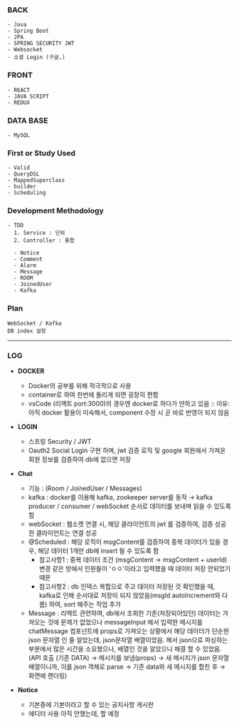 ### BACK 
```
- Java
- Spring Boot
- JPA
- SPRING SECURITY JWT
- Websocket
- 소셜 Login (구글,)
```
### FRONT 
```
- REACT
- JAVA SCRIPT
- REDUX
```
### DATA BASE
```
- MySQL
```

### First or Study Used
```
- Valid
- QueryDSL
- MappedSuperclass
- builder
- Scheduling
```
### Development Methodology
```
- TDD
  1. Service : 단위
  2. Controller : 통합

  - Notice
  - Comment
  - Alarm
  - Message
  - ROOM
  - JoinedUser
  - Kafka
```
### Plan
```
WebSocket / Kafka
DB index 설정
```

---

### LOG

- **DOCKER**
  - Docker의 공부를 위해 적극적으로 사용
  - container로 하여 한번에 돌리게 되면 굉장히 편함
  - vsCode (리액트 port:3000)의 경우엔 docker로 하다가 안하고 있음 :: 이유: 아직 docker 활용이 미숙해서, component 수정 시 곧 바로 반영이 되지 않음

- **LOGIN**
  - 스프링 Security / JWT
  - Oauth2 Social Login 구현 하며, jwt 검증 로직 및 google 회원에서 가져온 회원 정보를 검증하여 db에 없으면 저장

- **Chat**
  - 기능 : (Room / JoinedUser / Messages) 
  - kafka : docker를 이용해 kafka, zookeeper server를 동작 → kafka producer / consumer / webSocket 순서로 데이터를 보내며 읽을 수 있도록 함
  - webSocket : 웹소켓 연결 시, 해당 클라이언트의 jwt 를 검증하여, 검증 성공한 클라이언트는 연결 성공
  - @Scheduled : 해당 로직이 msgContent를 검증하여 중복 데이터가 있을 경우, 해당 데이터 1개만 db에 insert 될 수 있도록 함
    - 참고사항1 : 중복 데이터 조건 (msgContent -> msgContent + userId) 변경 같은 방에서 인원들이 'ㅇㅇ'이라고 입력했을 때 데이터 저장 안되었기 때문
    - 참고사항2 : db 인덱스 복합으로 주고 데이터 저장된 것 확인했을 때, kafka로 인해 순서대로 저장이 되지 않았음(msgId autoIncrement와 다름) 하여, sort 해주는 작업 추가
  - Message : 리액트 관련하여, db에서 조회한 기존(저장되어있던) 데이터는 가져오는 것에 문제가 없었으나 messageInput 에서 입력한 메시지를 chatMessage 컴포넌트에 props로 가져오는 상황에서 해당 데이터가 단순한 json 문자열 인 줄 알았는데, json문자열 배열이었음. 해서 json으로 파싱하는 부분에서 많은 시간을 소요했으나, 배열인 것을 알았으니 해결 할 수 있었음. (API 호출 (기존 DATA) → 메시지를 보냄(props) → 새 메시지가 json 문자열 배열이니까, 이를 json 객체로 parse → 기존 data와 새 메시지를 합친 후 → 화면에 랜더링)
 
- **Notice**
  - 기본중에 기본이라고 할 수 있는 공지사항 게시판
  - 에디터 사용 아직 안했는데, 할 예정 
